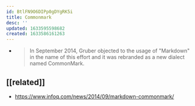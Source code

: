 ```yaml
---
id: BtlFN9O6DIPp0gDYgRK5i
title: Commonmark
desc: ''
updated: 1633595598682
created: 1633586161263
---
```


- > In September 2014, Gruber objected to the usage of "Markdown" in the name of this effort and it was rebranded as a new dialect named CommonMark.

## [[related]]

- https://www.infoq.com/news/2014/09/markdown-commonmark/
